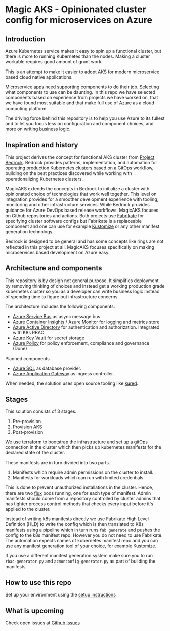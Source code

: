 # Magic AKS - Opinionated cluster config for microservices on Azure

[TODO]: # (we should go over this again - I feel like it is a bit repetitive)

## Introduction

Azure Kubernetes service makes it easy to spin up a functional cluster, but there is more to running Kubernetes than the nodes. Making a cluster workable requires good amount of grunt work.

This is an attempt to make it easier to adopt AKS for modern microservice based cloud native applications.

Microservice apps need supporting components to do their job. Selecting what components to use can be daunting. In this repo we have selected components based on experience from projects we have worked on, that we have found most suitable and that make full use of Azure as a cloud computing platform.

The driving force behind this repository is to help you use Azure to its fullest and to let you focus less on configuration and component choices, and more on writing business logic.

## Inspiration and history

This project derives the concept for functional AKS cluster from [Project Bedrock](https://github.com/microsoft/bedrock). Bedrock provides patterns, implementation, and automation for operating production Kubernetes clusters based on a GitOps workflow, building on the best practices discovered while working with operationalizing Kubernetes clusters.

MagicAKS extends the concepts in Bedrock to initialize a cluster with opinionated choice of technologies that work well together. This level on integration provides for a smoother development experience with tooling, monitoring and other infrastructure services. While Bedrock provides guidance for Azure DevOps based release workflows, MagicAKS focuses on Github repositories and actions. Both projects use [Fabrikate](https://github.com/microsoft/fabrikate) for specifying cluster software configs but Fabrikate is a replaceable component and one can use for example [Kustomize](https://kustomize.io/) or any other manifest generation technology.

Bedrock is designed to be general and has some concepts like rings are not reflected in this project at all. MagicAKS focuses specifically on making microservices based development on Azure easy.

## Architecture and components

This repository is by design not general purpose. It simplifies deployment by removing thinking of choices and instead get a working production grade kubernetes cluster so you as a developer can write business logic instead of spending time to figure out infrastructure concerns.

The architecture includes the following components:

* [Azure Service Bus](https://docs.microsoft.com/en-us/azure/service-bus-messaging/service-bus-messaging-overview) as async message bus
* [Azure Container Insights / Azure Monitor](https://docs.microsoft.com/en-us/azure/service-bus-messaging/service-bus-metrics-azure-monitor) for logging and metrics store
* [Azure Active Directory](https://docs.microsoft.com/en-us/azure/active-directory/) for authentication and authorization. Integrated with K8s RBAC
* [Azure Key Vault](https://docs.microsoft.com/en-us/azure/key-vault/general/overview) for secret storage
* [Azure Policy](https://docs.microsoft.com/en-us/azure/governance/policy/overview) for policy enforcement, compliance and governance (Done)

[TODO]: # (a picture would be nice here - and I also think it is missing some components like grafana)
[TODO]: # (we should have explanations for design decisions - both for the above but also for flux, Fabrikate, grafana etc.)

Planned components

* [Azure SQL](https://docs.microsoft.com/en-us/azure/azure-sql/azure-sql-iaas-vs-paas-what-is-overview) as database provider.
* [Azure Application Gateway](https://docs.microsoft.com/en-us/azure/application-gateway/features) as ingress controller.

When needed, the solution uses open source tooling like [kured](https://github.com/weaveworks/kured).

## Stages

This solution consists of 3 stages.

[TODO]: # (we should explain these stages - what they do)

1. Pre-provision
2. Provision AKS
3. Post-provision

We use [terraform](https://www.terraform.io/) to bootstrap the infrastructure and set up a gitOps connection in the cluster which then picks up kubernetes manifests for the declared state of the cluster.

These manifests are in turn divided into two parts.

1. Manifests which require admin permissions on the cluster to install.
2. Manifests for workloads which can run with limited credentials.

This is done to prevent unauthorized installations in the cluster. Hence, there are two [flux](https://fluxcd.io/) pods running, one for each type of manifest. Admin manifests should come from a repository controlled by cluster admins that has tighter process control methods that checks every input before it's applied to the cluster.

Instead of writing k8s manifests directly we use Fabrikate High Level Definition (HLD) to write the config which is then translated to K8s manifests using a pipeline which in turn runs ``fab generate`` and pushes the config to the k8s manifest repo. However you do not need to use Fabrikate. The automation expects names of kubernetes manifest repo and you can use any manifest generation tool of your choice, for example Kustomize.

If you use a different manifest generation system make sure you to run ``rbac-generator.py`` and ``azmonconfig-generator.py`` as part of building the manifests.

## How to use this repo

[TODO]: # (need better wording for this)

Set up your environment using the [setup instructions](setup.md)

## What is upcoming

Check open issues at [Github Issues](https://github.com/sachinkundu/akstf/issues)
